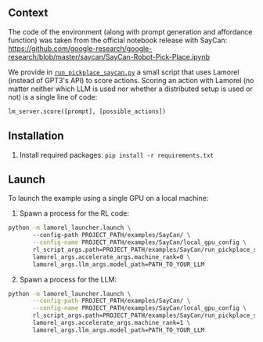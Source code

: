 ## Context
The code of the environment (along with prompt generation and affordance function) was taken from the official notebook release with SayCan: https://github.com/google-research/google-research/blob/master/saycan/SayCan-Robot-Pick-Place.ipynb

We provide in [`run_pickplace_saycan.py`](run_pickplace_saycan.py) a small script that uses Lamorel (instead of GPT3's API) to score actions.
Scoring an action with Lamorel (no matter neither which LLM is used nor whether a distributed setup is used or not) is a single line of code:
```python
lm_server.score([prompt], [possible_actions])
```

## Installation
1. Install required packages: `pip install -r requirements.txt`

## Launch
To launch the example using a single GPU on a local machine:
1. Spawn a process for the RL code:
```bash
python -m lamorel_launcher.launch \ 
       --config-path PROJECT_PATH/examples/SayCan/ \
       --config-name PROJECT_PATH/examples/SayCan/local_gpu_config \
       rl_script_args.path=PROJECT_PATH/examples/SayCan/run_pickplace_saycan.py \
       lamorel_args.accelerate_args.machine_rank=0 \
       lamorel_args.llm_args.model_path=PATH_TO_YOUR_LLM
```

2. Spawn a process for the LLM:
```bash
python -m lamorel_launcher.launch \
       --config-path PROJECT_PATH/examples/SayCan/ \
       --config-name PROJECT_PATH/examples/SayCan/local_gpu_config \
       rl_script_args.path=PROJECT_PATH/examples/SayCan/run_pickplace_saycan.py \
       lamorel_args.accelerate_args.machine_rank=1 \
       lamorel_args.llm_args.model_path=PATH_TO_YOUR_LLM
```